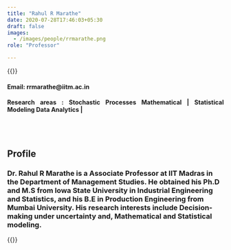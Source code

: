 ```yaml
---
title: "Rahul R Marathe"
date: 2020-07-28T17:46:03+05:30
draft: false
images:
  - /images/people/rrmarathe.png
role: "Professor"

---
```


{{<rawhtml>}} 
<div align="justify">
<h4>Email: rrmarathe@iitm.ac.in</h4>
<h4>Research areas : Stochastic Processes Mathematical | Statistical Modeling Data Analytics |</h4><br>
</div>
<br>
<div>
	<h2>Profile</h2>
	<h3>
		Dr. Rahul R Marathe is a Associate Professor at IIT Madras in the Department of Management Studies. He obtained his Ph.D and M.S from Iowa State University in Industrial Engineering and Statistics, and his B.E in Production Engineering from Mumbai University. His research interests include Decision-making under uncertainty and, Mathematical and Statistical modeling.
	<br>
</div>

{{</rawhtml>}}
